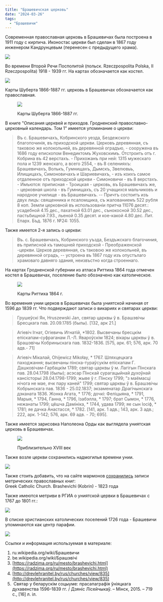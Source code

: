```yaml
---
title: "Брашевичская церковь"
date: "2024-03-26"
tags: 
  - "Брашевичи"
---
```


Современная православная церковь в Брашевичах была построена в 1911 году с кирпича. Иконостас церкви был сделан в 1867 году инженером Кандрунцевым (перенесен с предыдущего храма).

![](https://drohiczynpoleski.wordpress.com/wp-content/uploads/2019/12/bra.jpg?w=768)

Во времени Второй Речи Посполитой (польск. Rzeczpospolita Polska, II Rzeczpospolita) 1918 - 1939 гг. На картах обозначается как костел.

![](https://drohiczynpoleski.wordpress.com/wp-content/uploads/2019/12/brash333.jpg?w=908)

Карты Шуберта 1866-1887 гг. церковь в Брашевичах обозначается как православная.

<figure>

![](https://drohiczynpoleski.wordpress.com/wp-content/uploads/2019/12/1887.jpg?w=927)

<figcaption>

Карты Шуберта 1866-1887 гг.

</figcaption>

</figure>

В книге "Описания церквей и приходов. Гродненский православно-церковный календарь. Том 1" имеется упоминание о церкви:

> Въ с. Брашевичахъ, Кобринского уезда, Бездежского благопочинiя, въ приходской церкви. Церковъ деревянная, съ таковою же колокольней, въ деревянной оградъю, - сооружена въ 1686 году епископом Венедиктомъ Жуховскимъ. Отстроить отъ г. Кобрина въ 42 верстахъ. - Прихожанъ при ней: 1315 мужескаго пола и 1239 женскаго, а всего 2554, - въ 8 селенияхъ: Брашевичахъ, Волькъ, Гумнищахъ, Дымскъ, Звелювьъ, Илищицахъ, Симоновичахъ и Шариевичахъ, - изъ коихъ самое отдаленное отъ приходской церкви - Симоновичи - въ 8 верстахъ. - Имъются: приписная - Троицкая - церковь, въ Брашевичахъ же, - церковная школа - въ Гумнищахъ, съ 20 учащихся мальчиковъ и народное училище - въ Брашевичахъ. -- Причтъ состоитъ изъ двух лицъ: священника и псаломщика, съ жалованиемъ 522 рубля 8 коп. Земли церковной въ использованiи притча 11076 десят.: усадебной 4.15 дес., пахатной 63.01 дес., сънокосной 30.52 дес., пастьбищной 7.93., льеной 0.35 десят. и кое-какой 4.80 дес. Лит. Епарх. Бъд. 1876 г. №24: 1055.

Также имеется 2-я запись о церкви:

> Въ. с. Брашевичахъ, Кобринского уъзда, Бездъжскаго благочиния, въ приписной къ тамошней приходской - Преображенской -церкви. Церков деревянная, съ таковою же колокольней, въ деревянной оградъ, -- устроена въ 1867 году изъ опустълаго храмоваго давняго здания, неизвъстно когда строеннаго.

На картах Гродненской губернии из атласа Риттиха 1864 года отмечен костел в Брашевичах, поселение было обозначено как католическое.

<figure>

![](https://drohiczynpoleski.wordpress.com/wp-content/uploads/2019/12/1864.jpg?w=1024)

<figcaption>

Карты Риттиха 1864 г.

</figcaption>

</figure>

Во времения унии церков в Брашевичах была униятской начиная от 1596 до 1839 гг. Что подверждают записи о викариях и святарах церкви:

> Грушеўскi Ян, Hruszewski Jan, святар царквы ў в. Брашэвiчы Бресцкага пав. 20.09.1785 (былы). \[132, арк 21.\]

> Агiевiч Iгнат, Огiевичь Игнатiй, \*1802. Высвечаны бресцкiм епiскапам-суфраганам Л.-Л. Явароўскiм 1824; вiкары царквы ў в. Брашэвiчы Кобриныскага пав. 1832-1836. \[575, арк. 61; 576, арк. 70 адв.- 71\]

> Агiевiч Мiкалай, Ohijewicz Mikołay, \* 1767. Шляхцецкага паходжання; высвечаны пiнска-тураўcукiм епiскапам Г. Дашковiчам-Гарбацкiм 1789; святар царквы ў м. Лагiгын Пiнскага пав. 28.04.1798 (былы); асэсар Пiнскай сурагацыйнай духоўнай кансiсторыi 28.04.1798-1799; жыве ў г. Пiнску 1799; "з маёмасцi нiчога не мае, ячк пару каней" 1799; святар царквы ў в. Брашэвiчы Кобрынскага пав. 1836 - 25.02.1837; экзаменатар Драгiчынскага дэканата 1836. Жонка Агата, \* 1776; дочкi: Фелiцыяна, \* 1791, Марыя, \* 1794, Ганна, \* 1796, Iзабэлла, \* 1797; брат Сымон, \* 1776, нежанаты 1799; цёшча Дамiнiка, \* 1744, удава 1799; яе сын Iосiф, \* 1781; яе дачка Анастасся, \* 1782. \[141, арк. 1 адв.; 143, арк. 3 адв.; 222, арк. 1-142; 576, арк. 69 адв. - 70; 695\].

Также имеется зарисовка Наполеона Орды как выглядела униятская церковь в Брашевичах.

<figure>

![](https://drohiczynpoleski.wordpress.com/wp-content/uploads/2019/12/orda.jpg?w=500)

<figcaption>

Приблизительно XVIII век

</figcaption>

</figure>

Также возле церкви сохранились надмогилья времени унии.

![](https://drohiczynpoleski.wordpress.com/wp-content/uploads/2019/12/cmentaz-1.jpg?w=800)

Также стоить добавить, что на сайте мармонов [сохранились](https://www.familysearch.org/search/catalog/results?count=20&placeId=904565&query=%2Bplace%3A%22%D0%A0%D0%BE%D1%81%D1%81%D0%B8%D1%8F%2C%20%D0%93%D1%80%D0%BE%D0%B4%D0%BD%D0%BE%2C%20%D0%9A%D0%BE%D0%B1%D1%80%D0%B8%D0%BD%2C%20%D0%91%D1%80%D0%B0%D1%88%D0%B5%D0%B2%D0%B8%D1%87%D0%B8%22&subjectsOpen=904564-50) записи метрических православных книг:  
Greek Catholic Church. Brashevichi (Kobrin) - 1823 года

Также имеются метриви в РГИА о униятской цервки в Брашевичах с 1767 до 1801 гг.:

![](https://drohiczynpoleski.wordpress.com/wp-content/uploads/2019/12/metryki.jpg?w=558)

В списке христианских католических поселений 1726 года - Брашевичи упоминаются как центр парафии.

![](https://drohiczynpoleski.wordpress.com/wp-content/uploads/2020/02/1725-1.jpg?w=954)

Ссылки и информация используемая в материале:

1. ru.wikipedia.org/wiki/Брашевичи
2. be.wikipedia.org/wiki/Брашэвiчi
3. [https://radzima.org/ru/mesto/brashevichi.html](https://radzima.org/ru/mesto/brashevichi.html)
4. [http://drevlehranitel.by/rus/churches/view/835](http://drevlehranitel.by/rus/churches/view/835)
5.  Святар у беларускім соцыуме: прасапаграфія ўніяцкага духавенства 1596–1839 гг. / Дзяніс Лісейчыкаў. – Мінск, 2015. – 719 с., \[16\] л. іл.

